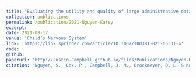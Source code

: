 ```yaml
---
title: "Evaluating the utility and quality of large administrative databases in pediatric spinal neurosurgery research"
collection: publications
permalink: /publication/2021-Nguyen-Karsy
excerpt:
date: 2021-08-17
venue: 'Child’s Nervous System'
link: 'https://link.springer.com/article/10.1007/s00381-021-05331-4'
code:
github:
paperurl: 'http://Justin-Campbell.github.io/files/Publications/Nguyen-Karsy-Child’s Nervous System-2021-Evaluating the utility and quality of large administrative databases in pediatric spinal neurosurgery research'
citation: 'Nguyen, S., Cox, P., Campbell, J. M., Brockmeyer, D. L. & Karsy, M. Evaluating the utility and quality of large administrative databases in pediatric spinal neurosurgery research. Child’s Nerv Syst 1–9 (2021) doi:10.1007/s00381-021-05331-4.'
---
```

